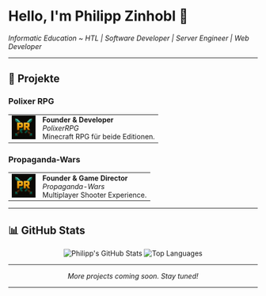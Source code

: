 <p align="center">
  <h1>Hello, I'm Philipp Zinhobl 👋</h1>
  <em>Informatic Education ~ HTL | Software Developer | Server Engineer | Web Developer</em>
</p>

---

## 🚀 Projekte

### Polixer RPG
<table>
  <tr>
    <td><img src="./assets/logo.jpg" width="48" alt="PolixerRPG" /></td>
    <td>
      <strong>Founder & Developer</strong><br />
      <em>PolixerRPG</em><br />
      Minecraft RPG für beide Editionen.
    </td>
  </tr>
</table>

### Propaganda-Wars
<table>
  <tr>
    <td><img src="./assets/logo.jpg" width="48" alt="Shooter" /></td>
    <td>
      <strong>Founder & Game Director</strong><br />
      <em>Propaganda-Wars</em><br />
      Multiplayer Shooter Experience.
    </td>
  </tr>
</table>

---

## 📊 GitHub Stats
<div align="center">
  <img src="https://github-readme-stats.vercel.app/api?username=WeLovePaperAPI&show_icons=true&include_all_commits=true&count_private=true&theme=dracula&hide_border=false" height="150" alt="Philipp's GitHub Stats" />
  <img src="https://github-readme-stats.vercel.app/api/top-langs?username=WeLovePaperAPI&layout=compact&langs_count=6&theme=dracula&hide_border=false" height="150" alt="Top Languages" />
</div>

---

<p align="center">
  <em>More projects coming soon. Stay tuned!</em>
</p>

---

